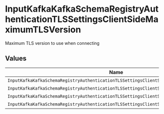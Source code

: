 # InputKafkaKafkaSchemaRegistryAuthenticationTLSSettingsClientSideMaximumTLSVersion

Maximum TLS version to use when connecting


## Values

| Name                                                                                      | Value                                                                                     |
| ----------------------------------------------------------------------------------------- | ----------------------------------------------------------------------------------------- |
| `InputKafkaKafkaSchemaRegistryAuthenticationTLSSettingsClientSideMaximumTLSVersionTlSv1`  | TLSv1                                                                                     |
| `InputKafkaKafkaSchemaRegistryAuthenticationTLSSettingsClientSideMaximumTLSVersionTlSv11` | TLSv1.1                                                                                   |
| `InputKafkaKafkaSchemaRegistryAuthenticationTLSSettingsClientSideMaximumTLSVersionTlSv12` | TLSv1.2                                                                                   |
| `InputKafkaKafkaSchemaRegistryAuthenticationTLSSettingsClientSideMaximumTLSVersionTlSv13` | TLSv1.3                                                                                   |